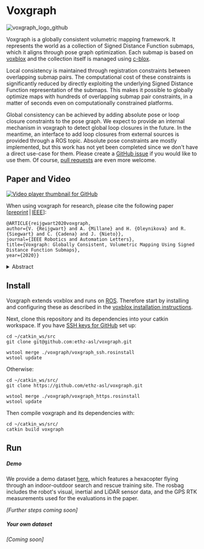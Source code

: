# Voxgraph
![voxgraph_logo_github](https://user-images.githubusercontent.com/6238939/79927519-434b4080-8440-11ea-9187-92e28466035b.png)

Voxgraph is a globally consistent volumetric mapping framework. It represents the world as a collection of Signed Distance Function submaps, which it aligns through pose graph optimization. Each submap is based on [voxblox](https://github.com/ethz-asl/voxblox) and the collection itself is managed using [c-blox](https://github.com/ethz-asl/cblox).

Local consistency is maintained through registration constraints between overlapping submap pairs. The computational cost of these constraints is significantly reduced by directly exploiting the underlying Signed Distance Function representation of the submaps. This makes it possible to globally optimize maps with hundreds of overlapping submap pair constraints, in a matter of seconds even on computationally constrained platforms.

Global consistency can be achieved by adding absolute pose or loop closure constraints to the pose graph. We expect to provide an internal mechanism in voxgraph to detect global loop closures in the future. In the meantime, an interface to add loop closures from external sources is provided through a ROS topic. Absolute pose constraints are mostly implemented, but this work has not yet been completed since we don't have a direct use-case for them. Please create a [GitHub issue](https://github.com/ethz-asl/voxgraph/issues) if you would like to use them. Of course, [pull requests](https://github.com/ethz-asl/voxgraph/pulls) are even more welcome.

## Paper and Video
[![Video player thumbnail for GitHub](https://user-images.githubusercontent.com/6238939/80018022-b94db700-84d5-11ea-9118-9540f7cdd67b.JPG)](https://youtu.be/K2HPAMqvh3E)

When using voxgraph for research, please cite the following paper [[preprint](https://www.research-collection.ethz.ch/bitstream/handle/20.500.11850/385682/Voxgraph-ETHpreprintversion.pdf?sequence=1&isAllowed=y) | [IEEE](https://ieeexplore.ieee.org/document/8903279)]:

```
@ARTICLE{reijgwart2020voxgraph,
author={V. {Reijgwart} and A. {Millane} and H. {Oleynikova} and R. {Siegwart} and C. {Cadena} and J. {Nieto}},
journal={IEEE Robotics and Automation Letters},
title={Voxgraph: Globally Consistent, Volumetric Mapping Using Signed Distance Function Submaps},
year={2020}}
```

<details>
<summary>Abstract</summary>
<br>
Globally consistent dense maps are a key requirement for long-term robot navigation in complex environments. While previous works have addressed the challenges of dense mapping and global consistency, most require more computational resources than may be available on-board small robots. We propose a framework that creates globally consistent volumetric maps on a CPU and is lightweight enough to run on computationally constrained platforms. Our approach represents the environment as a collection of overlapping signed distance function (SDF) submaps and maintains global consistency by computing an optimal alignment of the submap collection. By exploiting the underlying SDF representation, we generate correspondence-free constraints between submap pairs that are computationally efficient enough to optimize the global problem each time a new submap is added. We deploy the proposed system on a hexacopter micro aerial vehicle (MAV) with an Intel i7-8650 U CPU in two realistic scenarios: mapping a large-scale area using a 3D LiDAR and mapping an industrial space using an RGB-D camera. In the large-scale outdoor experiments, the system optimizes a 120 × 80 m map in less than 4 s and produces absolute trajectory RMSEs of less than 1 m over 400 m trajectories. Our complete system, called voxgraph, is available as open-source.
</details>

## Install
Voxgraph extends voxblox and runs on [ROS](https://www.ros.org/). Therefore start by installing and configuring these as described in the [voxblox installation instructions](https://voxblox.readthedocs.io/en/latest/pages/Installation.html).

Next, clone this repository and its dependencies into your catkin workspace. 
If you have [SSH keys for GitHub](https://help.github.com/en/github/authenticating-to-github/connecting-to-github-with-ssh) set up:
```shell script
cd ~/catkin_ws/src
git clone git@github.com:ethz-asl/voxgraph.git

wstool merge ./voxgraph/voxgraph_ssh.rosinstall
wstool update
```
Otherwise:
```shell script
cd ~/catkin_ws/src/
git clone https://github.com/ethz-asl/voxgraph.git

wstool merge ./voxgraph/voxgraph_https.rosinstall
wstool update
```


Then compile voxgraph and its dependencies with:
```shell script
cd ~/catkin_ws/src/
catkin build voxgraph
```
    
## Run
##### Demo
We provide a demo dataset [here](http://robotics.ethz.ch/~asl-datasets/2020_voxgraph_arche/arche_flight1_2ms_indoor-outdoor-figure-8.zip), which features a hexacopter flying through an indoor-outdoor search and rescue training site. The rosbag includes the robot's visual, inertial and LiDAR sensor data, and the GPS RTK measurements used for the evaluations in the paper.

_[Further steps coming soon]_

##### Your own dataset
_[Coming soon]_
